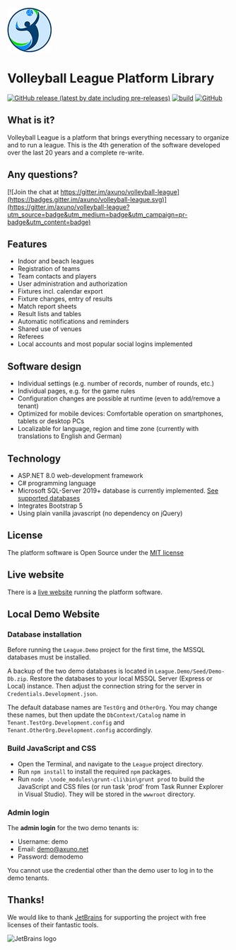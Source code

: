 ![Logo](logo-volleyball-league_100x100.png)

# Volleyball League Platform Library

[![GitHub release (latest by date including pre-releases)](https://img.shields.io/github/v/release/axuno/volleyball-league?include_prereleases)](https://github.com/axuno/Volleyball-League/releases)  [![build](https://github.com/axuno/Volleyball-League/workflows/build/badge.svg)](https://github.com/axuno/Volleyball-League/actions?query=workflow%3Abuild)  [![GitHub](https://img.shields.io/github/license/axuno/volleyball-league)](https://github.com/axuno/Volleyball-League/blob/main/LICENSE)

## What is it?
Volleyball League is a platform that brings everything necessary to organize and to run a league.
This is the 4th generation of the software developed over the last 20 years and a complete re-write.

## Any questions?
[![Join the chat at https://gitter.im/axuno/volleyball-league](https://badges.gitter.im/axuno/volleyball-league.svg)](https://gitter.im/axuno/volleyball-league?utm_source=badge&utm_medium=badge&utm_campaign=pr-badge&utm_content=badge)

## Features

 * Indoor and beach leagues
 * Registration of teams
 * Team contacts and players
 * User administration and authorization
 * Fixtures incl. calendar export
 * Fixture changes, entry of results
 * Match report sheets
 * Result lists and tables
 * Automatic notifications and reminders
 * Shared use of venues
 * Referees
 * Local accounts and most popular social logins implemented

## Software design

 * Individual settings (e.g. number of records, number of rounds, etc.)
 * Individual pages, e.g. for the game rules
 * Configuration changes are possible at runtime (even to add/remove a tenant)
 * Optimized for mobile devices: Comfortable operation on smartphones, tablets or desktop PCs
 * Localizable for language, region and time zone (currently with translations to English and German)
 
 ## Technology
 
  * ASP.NET 8.0 web-development framework
  * C# programming language
  * Microsoft SQL-Server 2019+ database is currently implemented. [See supported databases](https://www.llblgen.com/Pages/specifications.aspx)
  * Integrates Bootstrap 5
  * Using plain vanilla javascript (no dependency on jQuery)

## License

The platform software is Open Source under the [MIT license](LICENSE)

## Live website
  
  There is a [live website](https://volleyball-liga.de/) running the platform software.
  
## Local Demo Website

### Database installation

Before running the `League.Demo` project for the first time, the MSSQL databases must be installed. 

A backup of the two demo databases is located in `League.Demo/Seed/Demo-Db.zip`. Restore the databases to your local MSSQL Server (Express or Local) instance. Then adjust the connection string for the server in `Credentials.Development.json`.

The default database names are `TestOrg` and `OtherOrg`. You may change these names, but then update the `DbContext/Catalog` name in `Tenant.TestOrg.Development.config` and  `Tenant.OtherOrg.Development.config` accordingly.

### Build JavaScript and CSS

* Open the Terminal, and navigate to the `League` project directory.
* Run `npm install` to install the required `npm` packages.
* Run `node .\node_modules\grunt-cli\bin\grunt prod` to build the JavaScript and CSS files (or run task 'prod' from Task Runner Explorer in Visual Studio). They will be stored in the `wwwroot` directory.

### Admin login

  The **admin login** for the two demo tenants is:
  * Username: demo
  * Email: demo@axuno.net
  * Password: demodemo
 
 You cannot use the credential other than the demo user to log in to the demo tenants.

## Thanks!

We would like to thank [JetBrains](https://www.jetbrains.com/) for supporting the project with free licenses of their fantastic tools.

![JetBrains logo](https://resources.jetbrains.com/storage/products/company/brand/logos/jetbrains.svg)
